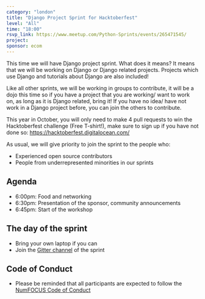 ```yaml
---
category: "london"
title: "Django Project Sprint for Hacktoberfest"
level: "All"
time: "18:00"
rsvp_link: https://www.meetup.com/Python-Sprints/events/265471545/
project:
sponsor: ecom
---
```


This time we will have Django project sprint. What does it means? It means that we will be working on Django or Django related projects. Projects which use Django and tutorials about Django are also included!

Like all other sprints, we will be working in groups to contribute, it will be a dojo this time so if you have a project that you are working/ want to work on, as long as it is Django related, bring it! If you have no idea/ have not work in a Django project before, you can join the others to contribute.

This year in October, you will only need to make 4 pull requests to win the Hacktoberfest challenge (Free T-shirt!), make sure to sign up if you have not done so: https://hacktoberfest.digitalocean.com/

As usual, we will give priority to join the sprint to the people who:

- Experienced open source contributors
- People from underrepresented minorities in our sprints

Agenda
------

- 6:00pm: Food and networking
- 6:30pm: Presentation of the sponsor, community announcements
- 6:45pm: Start of the workshop


The day of the sprint
---------------------

- Bring your own laptop if you can
- Join the [Gitter channel](https://gitter.im/py-sprints/django) of the sprint

Code of Conduct
---------------

- Please be reminded that all participants are expected to follow the [NumFOCUS Code of Conduct](https://numfocus.org/code-of-conduct)

